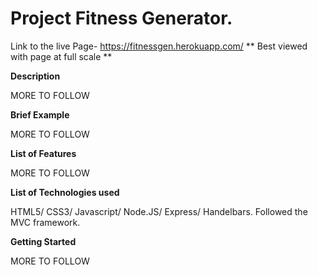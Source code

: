 # Project Fitness Generator.

Link to the live Page- https://fitnessgen.herokuapp.com/
** Best viewed with page at full scale **

**Description**

MORE TO FOLLOW



**Brief Example**

MORE TO FOLLOW



**List of Features**

MORE TO FOLLOW


**List of Technologies used**

HTML5/ CSS3/ Javascript/ Node.JS/ Express/ Handelbars. Followed the MVC framework. 

**Getting Started**

MORE TO FOLLOW


